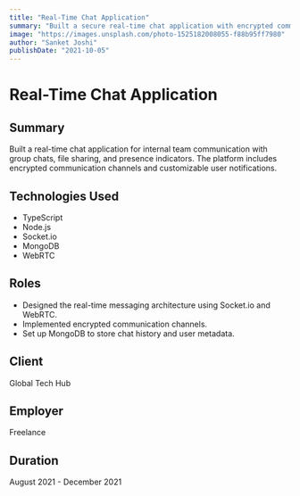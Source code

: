 ```yaml
---
title: "Real-Time Chat Application"
summary: "Built a secure real-time chat application with encrypted communication, group chats, and presence indicators for team collaboration."
image: "https://images.unsplash.com/photo-1525182008055-f88b95ff7980"
author: "Sanket Joshi"
publishDate: "2021-10-05"
---
```


# Real-Time Chat Application

## Summary
Built a real-time chat application for internal team communication with group chats, file sharing, and presence indicators. The platform includes encrypted communication channels and customizable user notifications.

## Technologies Used
- TypeScript
- Node.js
- Socket.io
- MongoDB
- WebRTC

## Roles
- Designed the real-time messaging architecture using Socket.io and WebRTC.
- Implemented encrypted communication channels.
- Set up MongoDB to store chat history and user metadata.

## Client
Global Tech Hub

## Employer
Freelance

## Duration
August 2021 - December 2021
